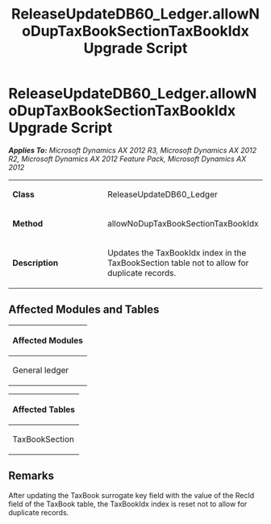 ﻿---
title: ReleaseUpdateDB60_Ledger.allowNoDupTaxBookSectionTaxBookIdx Upgrade Script
TOCTitle: ReleaseUpdateDB60_Ledger.allowNoDupTaxBookSectionTaxBookIdx Upgrade Script
ms:assetid: 23e2a649-e062-3b3a-c5ea-4b6186352572
ms:mtpsurl: https://msdn.microsoft.com/en-us/library/JJ684985(v=AX.60)
ms:contentKeyID: 49707187
ms.date: 05/18/2015
mtps_version: v=AX.60
---

# ReleaseUpdateDB60\_Ledger.allowNoDupTaxBookSectionTaxBookIdx Upgrade Script 


_**Applies To:** Microsoft Dynamics AX 2012 R3, Microsoft Dynamics AX 2012 R2, Microsoft Dynamics AX 2012 Feature Pack, Microsoft Dynamics AX 2012_

<table>
<colgroup>
<col style="width: 50%" />
<col style="width: 50%" />
</colgroup>
<tbody>
<tr class="odd">
<td><p><strong>Class</strong></p></td>
<td><p>ReleaseUpdateDB60_Ledger</p></td>
</tr>
<tr class="even">
<td><p><strong>Method</strong></p></td>
<td><p>allowNoDupTaxBookSectionTaxBookIdx</p></td>
</tr>
<tr class="odd">
<td><p><strong>Description</strong></p></td>
<td><p>Updates the TaxBookIdx index in the TaxBookSection table not to allow for duplicate records.</p></td>
</tr>
</tbody>
</table>


## Affected Modules and Tables

<table>
<colgroup>
<col style="width: 100%" />
</colgroup>
<thead>
<tr class="header">
<th><p>Affected Modules</p></th>
</tr>
</thead>
<tbody>
<tr class="odd">
<td><p>General ledger</p></td>
</tr>
</tbody>
</table>


<table>
<colgroup>
<col style="width: 100%" />
</colgroup>
<thead>
<tr class="header">
<th><p>Affected Tables</p></th>
</tr>
</thead>
<tbody>
<tr class="odd">
<td><p>TaxBookSection</p></td>
</tr>
</tbody>
</table>


## Remarks

After updating the TaxBook surrogate key field with the value of the RecId field of the TaxBook table, the TaxBookIdx index is reset not to allow for duplicate records.

  


